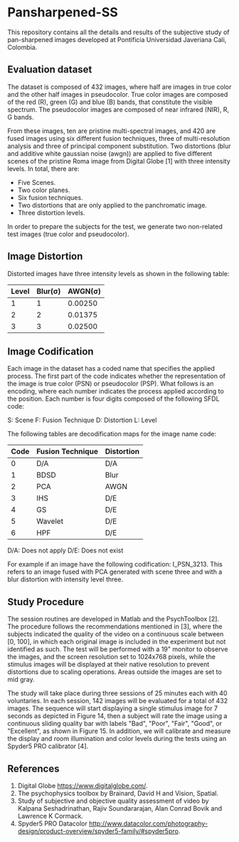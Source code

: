 # Pansharpened-SS

This repository contains all the details and results of the subjective study of pan-sharpened images developed at Pontificia Universidad Javeriana Cali, Colombia.
## Evaluation dataset

The dataset is composed of 432 images, where half are images in true color and the other half images in pseudocolor. True color images are composed of the red (R), green (G) and blue (B) bands, that constitute the visible spectrum. The pseudocolor images are composed of near infrared (NIR), R, G bands.    

From these images, ten are pristine multi-spectral images, and 420 are fused images using six different fusion techniques, three of multi-resolution analysis and three of principal component substitution. Two distortions (blur and additive white gaussian noise (awgn)) are applied to five different scenes of the pristine Roma image from Digital Globe [1] with three intensity levels. In  total, there are:

* Five Scenes.
* Two color planes.
* Six fusion techniques.
* Two distortions that are only applied to the panchromatic image.
* Three distortion levels.

In order to prepare the subjects for the test, we generate two non-related test images (true color and pseudocolor).

## Image Distortion
Distorted images have three intensity levels as shown in the following table:

| Level   | Blur(σ) | AWGN(σ) |
| --------|---------|---------|
| 1       | 1       | 0.00250  |
| 2       | 2       | 0.01375  |
| 3       | 3       | 0.02500  |


## Image Codification
 
Each image in the dataset has a coded name that specifies the applied process. The first part of the code indicates whether the representation of the image is true color (PSN) or pseudocolor (PSP). What follows is an encoding, where each number indicates the process applied according to the position. Each number is four digits composed of the following SFDL code:
 
S: Scene 
F: Fusion Technique
D: Distortion 
L: Level 
 
The following tables are decodification maps for the image name code: 

| Code    | Fusion Technique  | Distortion|
| --------|---------|---------|
| 0       | D/A     | D/A     |
| 1       | BDSD    | Blur    |
| 2       | PCA     | AWGN    |
| 3       | IHS     | D/E     |
| 4       | GS      | D/E     |
| 5       | Wavelet | D/E     |
| 6       | HPF     | D/E     | 

D/A: Does not apply
D/E: Does not exist

For example if an image have the following codification: I_PSN_3213. This refers to an image fused with PCA generated with scene three and with a blur distortion with intensity level three. 

## Study Procedure
The session routines are developed in Matlab and the PsychToolbox [2]. The procedure follows the recommendations mentioned in [3], where the subjects indicated the quality of the video on a continuous scale between [0, 100], in which each original image is included in the experiment but not identified as such. The test will be performed with a 19" monitor to observe the images, and the screen resolution set to 1024x768 pixels, while the stimulus images will be displayed at their native resolution to prevent distortions due to scaling operations. Areas outside the images are set to mid gray. 

The study will take place during three sessions of 25 minutes each with 40 voluntaries. In each session, 142 images will be evaluated  for a total of 432 images. The sequence will start displaying a single stimulus image for 7 seconds as depicted in Figure 14, then a subject will rate the image using a continuous sliding quality bar with labels "Bad", "Poor", "Fair", "Good", or "Excellent", as shown in Figure 15. In addition, we will calibrate and measure the display and room illumination and color levels during the tests using an Spyder5 PRO calibrator [4].

## References
1. Digital Globe https://www.digitalglobe.com/.
2. The psychophysics toolbox by Brainard, David H and Vision, Spatial.
3. Study of subjective and objective quality assessment of video by Kalpana Seshadrinathan, Rajiv Soundararajan, Alan Conrad Bovik and Lawrence K Cormack.
4. Spyder5 PRO Datacolor http://www.datacolor.com/photography-design/product-overview/spyder5-family/#spyder5pro.

